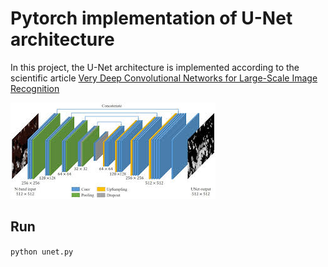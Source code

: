 # Pytorch implementation of U-Net architecture
In this project, the U-Net architecture is implemented according to the scientific article [Very Deep Convolutional Networks for Large-Scale Image Recognition](https://arxiv.org/abs/1505.04597)

![](imgs/unet_img_1.jpg)

## Run
```python unet.py```

